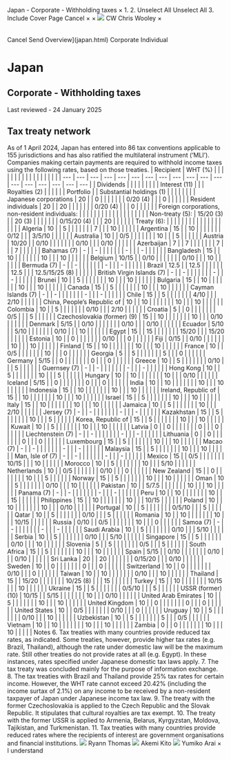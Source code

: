 Japan - Corporate - Withholding taxes
×
1.
2.
Unselect All
Unselect All
3.
Include Cover Page
Cancel
×
×
![](-/media/world-wide-tax-summaries/attachments/global---chris-wooley.ashx%3Frev=ac5e5f3223b34096b1afc2a6009c7320&revision=ac5e5f32-23b3-4096-b1af-c2a6009c7320&hash=859B7ADC84DC2CBEC9760E9E6EE7DE6D0A8BFCDF)
CW
Chris Wooley
×
######
Cancel
Send
Overview](japan.html)
Corporate
Individual
# Japan
## Corporate - Withholding taxes
Last reviewed - 24 January 2025
## Tax treaty network
As of 1 April 2024, Japan has entered into 86 tax conventions applicable to 155 jurisdictions and has also ratified the multilateral instrument (‘MLI’).
Companies making certain payments are required to withhold income taxes using the following rates, based on those treaties.
| Recipient | WHT (%) | | | | | | | | | | | | | | | | |
| --- | --- | --- | --- | --- | --- | --- | --- | --- | --- | --- | --- | --- | --- | --- | --- | --- | --- |
| Dividends | | | | | | | | | Interest (11) | | | Royalties (2) | | | | |
| Portfolio | | Substantial holdings (1) | | | | | | |
| Japanese corporations | 20 | | 0 | | | | | | | 0/20 (4) | | | 0 | | | | |
| Resident individuals | 20 | | 20 | | | | | | | 0/20 (4) | | | 0 | | | | |
| Foreign corporations, non-resident individuals: |  | |  | | | | | | |  | | |  | | | | |
| Non-treaty (5): | 15/20 (3) | | 20 (3) | | | | | | | 0/15/20 (4) | | | 20 | | | | |
| Treaty (6): |  | |  | | | | | | |  | | |  | | | | |
| Algeria | 10 | | 5 | | | | | | | 7 | | | 10 | | | | |
| Argentina | 15 | | 10 | | | | | | | 0/12 | | | 3/5/10 | | | | |
| Australia | 10 | | 0/5 | | | | | | | 10 | | | 5 | | | | |
| Austria | 10/20 | | 0/10 | | | | | | | 0/10 | | | 0/10 | | | | |
| Azerbaijan | 7 | | 7 | | | | | | | 7 | | | 7 | | | | |
| Bahamas (7) | - | | - | | | | | | | - | | | - | | | | |
| Bangladesh | 15 | | 10 | | | | | | | 10 | | | 10 | | | | |
| Belgium | 10/15 | | 0/10 | | | | | | | 0/10 | | | 10 | | | | |
| Bermuda (7) | - | | - | | | | | | | - | | | - | | | | |
| Brazil | 12.5 | | 12.5 | | | | | | | 12.5 | | | 12.5/15/25 (8) | | | | |
| British Virgin Islands (7) | - | | - | | | | | | | - | | | - | | | | |
| Brunei | 10 | | 5 | | | | | | | 10 | | | 10 | | | | |
| Bulgaria | 15 | | 10 | | | | | | | 10 | | | 10 | | | | |
| Canada | 15 | | 5 | | | | | | | 10 | | | 10 | | | | |
| Cayman Islands (7) | - | | - | | | | | | | - | | | - | | | | |
| Chile | 15 | | 5 | | | | | | | 4/10 | | | 2/10 | | | | |
| China, People’s Republic of | 10 | | 10 | | | | | | | 10 | | | 10 | | | | |
| Colombia | 10 | | 5 | | | | | | | 0/10 | | | 2/10 | | | | |
| Croatia | 5 | | 0 | | | | | | | 0/5 | | | 5 | | | | |
| Czechoslovakia (former) (9) | 15 | | 10 | | | | | | | 10 | | | 0/10 | | | | |
| Denmark | 5/15 | | 0/10 | | | | | | | 0/10 | | | 0/10 | | | | |
| Ecuador | 5/10 | | 5/10 | | | | | | | 0/10 | | | 10 | | | | |
| Egypt | 15 | | 15 | | | | | | | 15/20 | | | 15/20 | | | | |
| Estonia | 10 | | 0 | | | | | | | 0/10 | | | 0 | | | | |
| Fiji | 0/15 | | 0/10 | | | | | | | 10 | | | 10 | | | | |
| Finland | 15 | | 10 | | | | | | | 10 | | | 10 | | | | |
| France | 10 | | 0/5 | | | | | | | 10 | | | 0 | | | | |
| Georgia | 5 | | 5 | | | | | | | 5 | | | 0 | | | | |
| Germany | 5/15 | | 0 | | | | | | | 0 | | | 0 | | | | |
| Greece | 10 | | 5 | | | | | | | 0/10 | | | 5 | | | | |
| Guernsey (7) | - | | - | | | | | | | - | | | - | | | | |
| Hong Kong | 10 | | 5 | | | | | | | 10 | | | 5 | | | | |
| Hungary | 10 | | 10 | | | | | | | 10 | | | 0/10 | | | | |
| Iceland | 5/15 | | 0 | | | | | | | 0 | | | 0 | | | | |
| India | 10 | | 10 | | | | | | | 10 | | | 10 | | | | |
| Indonesia | 15 | | 10 | | | | | | | 10 | | | 10 | | | | |
| Ireland, Republic of | 15 | | 10 | | | | | | | 10 | | | 10 | | | | |
| Israel | 15 | | 5 | | | | | | | 10 | | | 10 | | | | |
| Italy | 15 | | 10 | | | | | | | 10 | | | 10 | | | | |
| Jamaica | 10 | | 5 | | | | | | | 10 | | | 2/10 | | | | |
| Jersey (7) | - | | - | | | | | | | - | | | - | | | | |
| Kazakhstan | 15 | | 5 | | | | | | | 10 | | | 5 | | | | |
| Korea, Republic of | 15 | | 5 | | | | | | | 10 | | | 10 | | | | |
| Kuwait | 10 | | 5 | | | | | | | 10 | | | 10 | | | | |
| Latvia | 0 | | 0 | | | | | | | 0 | | | 0 | | | | |
| Liechtenstein (7) | - | | - | | | | | | | - | | | - | | | | |
| Lithuania | 0 | | 0 | | | | | | | 0 | | | 0 | | | | |
| Luxembourg | 15 | | 5 | | | | | | | 10 | | | 10 | | | | |
| Macao (7) | - | | - | | | | | | | - | | | - | | | | |
| Malaysia | 15 | | 5 | | | | | | | 10 | | | 10 | | | | |
| Man, Isle of (7) | - | | - | | | | | | | - | | | - | | | | |
| Mexico | 15 | | 0/5 | | | | | | | 10/15 | | | 10 | | | | |
| Morocco | 10 | | 5 | | | | | | | 10 | | | 5/10 | | | | |
| Netherlands | 10 | | 0/5 | | | | | | | 0/10 | | | 0 | | | | |
| New Zealand | 15 | | 0 | | | | | | | 10 | | | 5 | | | | |
| Norway | 15 | | 5 | | | | | | | 10 | | | 10 | | | | |
| Oman | 10 | | 5 | | | | | | | 0/10 | | | 10 | | | | |
| Pakistan | 10 | | 5/7.5 | | | | | | | 10 | | | 10 | | | | |
| Panama (7) | - | | - | | | | | | | - | | | - | | | | |
| Peru | 10 | | 10 | | | | | | | 10 | | | 15 | | | | |
| Philippines | 15 | | 10 | | | | | | | 10 | | | 10/15 | | | | |
| Poland | 10 | | 10 | | | | | | | 10 | | | 0/10 | | | | |
| Portugal | 10 | | 5 | | | | | | | 0/5/10 | | | 5 | | | | |
| Qatar | 10 | | 5 | | | | | | | 0/10 | | | 5 | | | | |
| Romania | 10 | | 10 | | | | | | | 10 | | | 10/15 | | | | |
| Russia | 0/10 | | 0/5 | | | | | | | 10 | | | 0 | | | | |
| Samoa (7) | - | | - | | | | | | | - | | | - | | | | |
| Saudi Arabia | 10 | | 5 | | | | | | | 0/10 | | | 5/10 | | | | |
| Serbia | 10 | | 5 | | | | | | | 0/10 | | | 5/10 | | | | |
| Singapore | 15 | | 5 | | | | | | | 0/10 | | | 10 | | | | |
| Slovenia | 5 | | 5 | | | | | | | 0/5 | | | 5 | | | | |
| South Africa | 15 | | 5 | | | | | | | 10 | | | 10 | | | | |
| Spain | 5/15 | | 0/10 | | | | | | | 0/10 | | | 0/10 | | | | |
| Sri Lanka | 20 | | 20 | | | | | | | 0/15/20 | | | 0/10 | | | | |
| Sweden | 10 | | 0 | | | | | | | 0 | | | 0 | | | | |
| Switzerland | 10 | | 0 | | | | | | | 0/10 | | | 0 | | | | |
| Taiwan | 10 | | 10 | | | | | | | 0/10 | | | 10 | | | | |
| Thailand | 15 | | 15/20 | | | | | | | 10/25 (8) | | | 15 | | | | |
| Turkey | 15 | | 10 | | | | | | | 10/15 | | | 10 | | | | |
| Ukraine | 15 | | 5 | | | | | | | 0/5/10 | | | 5 | | | | |
| USSR (former) (10) | 10/15 | | 5/15 | | | | | | | 10 | | | 0/10 | | | | |
| United Arab Emirates | 10 | | 5 | | | | | | | 10 | | | 10 | | | | |
| United Kingdom | 10 | | 0 | | | | | | | 0 | | | 0 | | | | |
| United States | 10 | | 0/5 | | | | | | | 0/10 | | | 0 | | | | |
| Uruguay | 10 | | 5 | | | | | | | 0/10 | | | 10 | | | | |
| Uzbekistan | 10 | | 5 | | | | | | | 5 | | | 0/5 | | | | |
| Vietnam | 10 | | 10 | | | | | | | 10 | | | 10 | | | | |
| Zambia | 0 | | 0 | | | | | | | 10 | | | 10 | | | | |
Notes
6. Tax treaties with many countries provide reduced tax rates, as indicated. Some treaties, however, provide higher tax rates (e.g. Brazil, Thailand), although the rate under domestic law will be the maximum rate. Still other treaties do not provide rates at all (e.g. Egypt). In these instances, rates specified under Japanese domestic tax laws apply.
7. The tax treaty was concluded mainly for the purpose of information exchange.
8. The tax treaties with Brazil and Thailand provide 25% tax rates for certain income. However, the WHT rate cannot exceed 20.42% (including the income surtax of 2.1%) on any income to be received by a non-resident taxpayer of Japan under Japanese income tax law.
9. The treaty with the former Czechoslovakia is applied to the Czech Republic and the Slovak Republic. It stipulates that cultural royalties are tax exempt.
10. The treaty with the former USSR is applied to Armenia, Belarus, Kyrgyzstan, Moldova, Tajikistan, and Turkmenistan.
11. Tax treaties with many countries provide reduced rates where the recipients of interest are government organisations and financial institutions.
![](-/media/world-wide-tax-summaries/japanryann-thomasthomasjpg20230728061238191.ashx%3Frev=dafda71cfc1e408e9f46d06db5488f5b&revision=dafda71c-fc1e-408e-9f46-d06db5488f5b&hash=D206BD17A8429E6D70C8FCC8845BA1AC08A3E028)
Ryann Thomas
![](-/media/world-wide-tax-summaries/japanakemi-kitoakemikitojpg20231026053606651.ashx%3Frev=5ba560461430440697cc8153ed65fd8c&revision=5ba56046-1430-4406-97cc-8153ed65fd8c&hash=0528BB34326C11EEE3ECC017864B7251D8553B5F)
Akemi Kito
![](-/media/world-wide-tax-summaries/attachments/japan---yumiko-arai.ashx%3Frev=a23a4d10810941f1bed01c4655386375&revision=a23a4d10-8109-41f1-bed0-1c4655386375&hash=344CA125723A79B9E6F3560D5417E09BE7E169FC)
Yumiko Arai
×
I understand